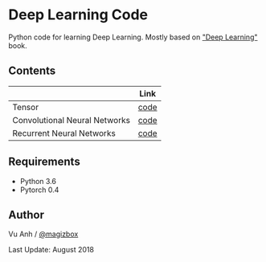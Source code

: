 # Deep Learning Code

Python code for learning Deep Learning. Mostly based on ["Deep Learning"](http://www.deeplearningbook.org/) book.

## Contents

|                               | Link                                                                      |
|-------------------------------|---------------------------------------------------------------------------|
| Tensor                        | [code](https://github.com/magizbox/deep_learning_code/tree/master/tensor) |
| Convolutional Neural Networks | [code](https://github.com/magizbox/deep_learning_code/tree/master/cnn)    |
| Recurrent Neural Networks     | [code](https://github.com/magizbox/deep_learning_code/tree/master/rnn)    |

## Requirements

* Python 3.6
* Pytorch 0.4


## Author

Vu Anh / [@magizbox](https://github.com/magizbox)

Last Update: August 2018

